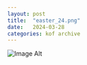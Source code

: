 ```yaml
---
layout:	post
title:	"easter_24.png"
date:	2024-03-28
categories:	kof archive
---
```


![Image Alt](https://k0f.github.io/assets/easter_24.png)